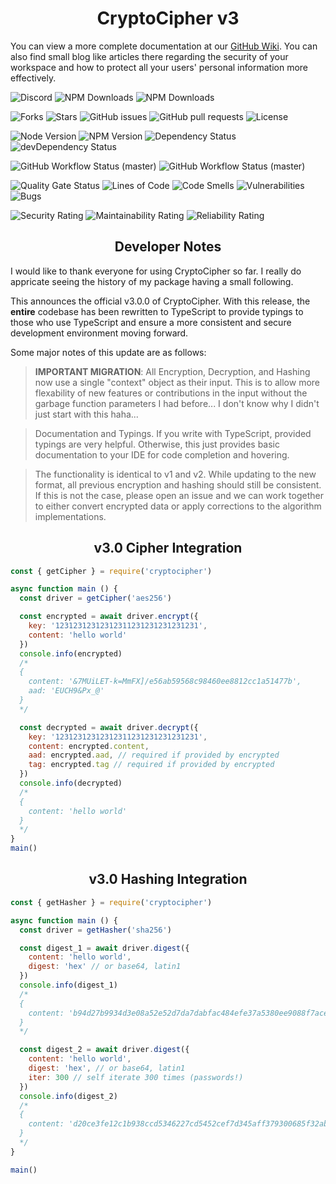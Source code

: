 # <center> CryptoCipher v3 </center>

You can view a more complete documentation at our [GitHub Wiki](https://github.com/amethyst-studio/cryptocipher/wiki). You can also find small blog like articles there regarding the security of your workspace and how to protect all your users' personal information more effectively.

![Discord](https://img.shields.io/discord/175388071448018944?label=Discord&logo=Discord&logoColor=white)
![NPM Downloads](https://img.shields.io/npm/dt/cryptocipher.svg?label=All%20Downloads)
![NPM Downloads](https://img.shields.io/npm/dm/cryptocipher.svg?label=Monthly%20Downloads)

![Forks](https://img.shields.io/github/forks/amethyst-studio/cryptocipher.svg?label=Forks)
![Stars](https://img.shields.io/github/stars/amethyst-studio/cryptocipher.svg?label=Stars)
![GitHub issues](https://img.shields.io/github/issues/amethyst-studio/cryptocipher?label=Issues&logo=git)
![GitHub pull requests](https://img.shields.io/github/issues-pr/amethyst-studio/cryptocipher?label=Pull%20Requests&logo=git)
![License](https://img.shields.io/github/license/amethyst-studio/cryptocipher.svg?label=Project%20License)

![Node Version](https://img.shields.io/node/v/cryptocipher?label=Node.js&logo=Node.js)
![NPM  Version](https://img.shields.io/npm/v/cryptocipher.svg?label=NPM&logo=NPM)
![Dependency Status](https://img.shields.io/david/amethyst-studio/cryptocipher.svg?label=Dependancy%20Status)
![devDependency Status](https://img.shields.io/david/dev/amethyst-studio/cryptocipher.svg?label=Dev%20Dependancy%20Status)

![GitHub Workflow Status (master)](https://img.shields.io/github/workflow/status/amethyst-studio/cryptocipher/yarn-tests/master?label=Workflows%20(Stable))
![GitHub Workflow Status (master)](https://img.shields.io/github/workflow/status/amethyst-studio/cryptocipher/yarn-tests/testing?label=Workflows%20(Testing))

![Quality Gate Status](https://sonarcloud.io/api/project_badges/measure?project=amethyst-studio_cryptocipher&metric=alert_status)
![Lines of Code](https://sonarcloud.io/api/project_badges/measure?project=amethyst-studio_cryptocipher&metric=ncloc)
![Code Smells](https://sonarcloud.io/api/project_badges/measure?project=amethyst-studio_cryptocipher&metric=code_smells)
![Vulnerabilities](https://sonarcloud.io/api/project_badges/measure?project=amethyst-studio_cryptocipher&metric=vulnerabilities)
![Bugs](https://sonarcloud.io/api/project_badges/measure?project=amethyst-studio_cryptocipher&metric=bugs)

![Security Rating](https://sonarcloud.io/api/project_badges/measure?project=amethyst-studio_cryptocipher&metric=security_rating)
![Maintainability Rating](https://sonarcloud.io/api/project_badges/measure?project=amethyst-studio_cryptocipher&metric=sqale_rating)
![Reliability Rating](https://sonarcloud.io/api/project_badges/measure?project=amethyst-studio_cryptocipher&metric=reliability_rating)




## <center> Developer Notes </center>

I would like to thank everyone for using CryptoCipher so far. I really do appricate seeing the history of my package having a small following.

This announces the official v3.0.0 of CryptoCipher. With this release, the **entire** codebase has been rewritten to TypeScript to provide typings to those who use TypeScript and ensure a more consistent and secure development environment moving forward.

Some major notes of this update are as follows:

> **IMPORTANT MIGRATION**: All Encryption, Decryption, and Hashing now use a single "context" object as their input. This is to allow more flexability of new features or contributions in the input without the garbage function parameters I had before... I don't know why I didn't just start with this haha...

> Documentation and Typings. If you write with TypeScript, provided typings are very helpful. Otherwise, this just provides basic documentation to your IDE for code completion and hovering.

> The functionality is identical to v1 and v2. While updating to the new format, all previous encryption and hashing should still be consistent. If this is not the case, please open an issue and we can work together to either convert encrypted data or apply corrections to the algorithm implementations.

## <center> v3.0 Cipher Integration </center>

```js
const { getCipher } = require('cryptocipher')

async function main () {
  const driver = getCipher('aes256')

  const encrypted = await driver.encrypt({
    key: '12312312312312311231231231231231',
    content: 'hello world'
  })
  console.info(encrypted)
  /*
  {
    content: '&7MUiLET-k=MmFX]/e56ab59568c98460ee8812cc1a51477b',
    aad: 'EUCH9&Px_@'
  }
  */

  const decrypted = await driver.decrypt({
    key: '12312312312312311231231231231231',
    content: encrypted.content,
    aad: encrypted.aad, // required if provided by encrypted
    tag: encrypted.tag // required if provided by encrypted
  })
  console.info(decrypted)
  /*
  {
    content: 'hello world'
  }
  */
}
main()

```

## <center> v3.0 Hashing Integration </center>

```js
const { getHasher } = require('cryptocipher')

async function main () {
  const driver = getHasher('sha256')

  const digest_1 = await driver.digest({
    content: 'hello world',
    digest: 'hex' // or base64, latin1
  })
  console.info(digest_1)
  /*
  {
    content: 'b94d27b9934d3e08a52e52d7da7dabfac484efe37a5380ee9088f7ace2efcde9'
  }
  */

  const digest_2 = await driver.digest({
    content: 'hello world',
    digest: 'hex', // or base64, latin1
    iter: 300 // self iterate 300 times (passwords!)
  })
  console.info(digest_2)
  /*
  {
    content: 'd20ce3fe12c1b938ccd5346227cd5452cef7d345aff379300685f32ab56b753e'
  }
  */
}

main()
```
